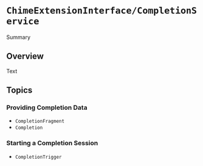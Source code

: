 # ``ChimeExtensionInterface/CompletionService``

Summary

## Overview

Text

## Topics

### Providing Completion Data

- ``CompletionFragment``
- ``Completion``

### Starting a Completion Session

- ``CompletionTrigger``
